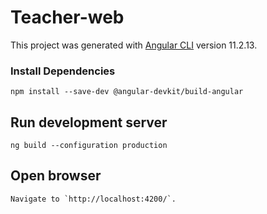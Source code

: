 # Teacher-web

This project was generated with [Angular CLI](https://github.com/angular/angular-cli) version 11.2.13.

### Install Dependencies 
```
npm install --save-dev @angular-devkit/build-angular
```

## Run development server
```
ng build --configuration production
```

## Open browser
```
Navigate to `http://localhost:4200/`.
```
